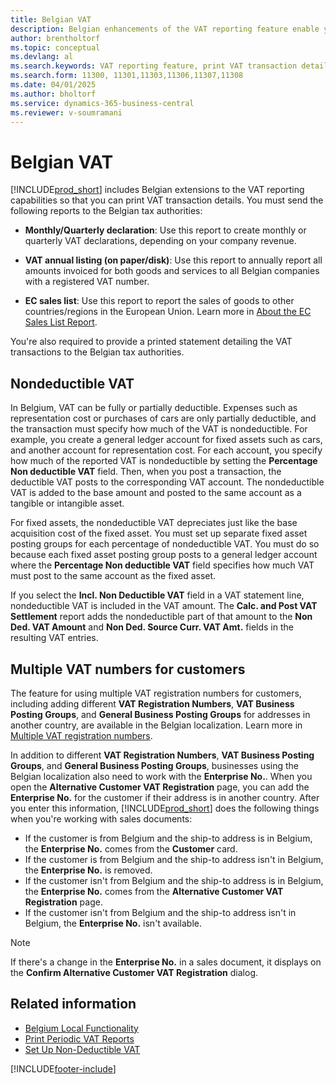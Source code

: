 ```yaml
---
title: Belgian VAT
description: Belgian enhancements of the VAT reporting feature enable you to easily print VAT transaction details.
author: brentholtorf
ms.topic: conceptual
ms.devlang: al
ms.search.keywords: VAT reporting feature, print VAT transaction details, Belgian version
ms.search.form: 11300, 11301,11303,11306,11307,11308
ms.date: 04/01/2025
ms.author: bholtorf
ms.service: dynamics-365-business-central
ms.reviewer: v-soumramani
---
```


# Belgian VAT

[!INCLUDE[prod_short](../../includes/prod_short.md)] includes Belgian extensions to the VAT reporting capabilities so that you can print VAT transaction details. You must send the following reports to the Belgian tax authorities:  

- **Monthly/Quarterly declaration**: Use this report to create monthly or quarterly VAT declarations, depending on your company revenue.  

- **VAT annual listing (on paper/disk)**: Use this report to annually report all amounts invoiced for both goods and services to all Belgian companies with a registered VAT number.  

- **EC sales list**: Use this report to report the sales of goods to other countries/regions in the European Union. Learn more in [About the EC Sales List Report](../../finance-how-report-vat.md#ecsaleslist).  

You're also required to provide a printed statement detailing the VAT transactions to the Belgian tax authorities.

## Nondeductible VAT

In Belgium, VAT can be fully or partially deductible. Expenses such as representation cost or purchases of cars are only partially deductible, and the transaction must specify how much of the VAT is nondeductible. For example, you create a general ledger account for fixed assets such as cars, and another account for representation cost. For each account, you specify how much of the reported VAT is nondeductible by setting the **Percentage Non deductible VAT** field. Then, when you post a transaction, the deductible VAT posts to the corresponding VAT account. The nondeductible VAT is added to the base amount and posted to the same account as a tangible or intangible asset.  

For fixed assets, the nondeductible VAT depreciates just like the base acquisition cost of the fixed asset. You must set up separate fixed asset posting groups for each percentage of nondeductible VAT. You must do so because each fixed asset posting group posts to a general ledger account where the **Percentage Non deductible VAT** field specifies how much VAT must post to the same account as the fixed asset.  

If you select the **Incl. Non Deductible VAT** field in a VAT statement line, nondeductible VAT is included in the VAT amount. The **Calc. and Post VAT Settlement** report adds the nondeductible part of that amount to the **Non Ded. VAT Amount** and **Non Ded. Source Curr. VAT Amt.** fields in the resulting VAT entries.  

## Multiple VAT numbers for customers

The feature for using multiple VAT registration numbers for customers, including adding different **VAT Registration Numbers**, **VAT Business Posting Groups**, and **General Business Posting Groups** for addresses in another country, are available in the Belgian localization. Learn more in [Multiple VAT registration numbers](../../finance-how-use-multiple-vat-registrations.md).

In addition to different **VAT Registration Numbers**, **VAT Business Posting Groups**, and **General Business Posting Groups**, businesses using the Belgian localization also need to work with the **Enterprise No.**. When you open the **Alternative Customer VAT Registration** page, you can add the **Enterprise No.** for the customer if their address is in another country. After you enter this information, [!INCLUDE[prod_short](../../includes/prod_short.md)] does the following things when you're working with sales documents:  

- If the customer is from Belgium and the ship-to address is in Belgium, the **Enterprise No.** comes from the **Customer** card.
- If the customer is from Belgium and the ship-to address isn't in Belgium, the **Enterprise No.** is removed.
- If the customer isn't from Belgium and the ship-to address is in Belgium, the **Enterprise No.** comes from the **Alternative Customer VAT Registration** page.
- If the customer isn't from Belgium and the ship-to address isn't in Belgium, the **Enterprise No.** isn't available.  

> [!NOTE]
> If there's a change in the **Enterprise No.** in a sales document, it displays on the **Confirm Alternative Customer VAT Registration** dialog.  

## Related information

- [Belgium Local Functionality](belgium-local-functionality.md)  
- [Print Periodic VAT Reports](how-to-print-periodic-vat-reports.md)  
- [Set Up Non-Deductible VAT](how-to-set-up-non-deductible-vat.md)  

[!INCLUDE[footer-include](../../includes/footer-banner.md)]
